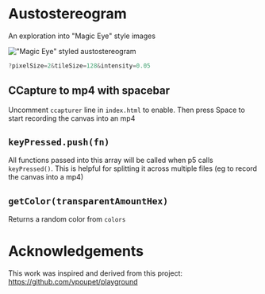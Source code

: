 # Austostereogram
An exploration into "Magic Eye" style images

!["Magic Eye" styled austostereogram](https://user-images.githubusercontent.com/89111078/131412344-39c6f498-e103-4496-8917-dbf78671c87d.png)

```js
?pixelSize=2&tileSize=128&intensity=0.05
```

## CCapture to mp4 with spacebar

Uncomment `ccapturer` line in `index.html` to enable. Then press Space to start recording the canvas into an mp4

## `keyPressed.push(fn)`

All functions passed into this array will be called when p5 calls `keyPressed()`. This is helpful for splitting it across multiple files (eg to record the canvas into a mp4)

## `getColor(transparentAmountHex)`

Returns a random color from `colors`

# Acknowledgements

This work was inspired and derived from this project: https://github.com/vpoupet/playground
